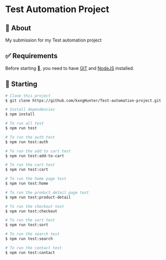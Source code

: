 # Test Automation Project

## :dart: About

My submission for my Test automation project

## :white_check_mark: Requirements

Before starting :checkered_flag:, you need to have [GIT](https://git-scm.com) and [NodeJS](https://nodejs.org/en/) installed.

## :checkered_flag: Starting

```bash
# Clone this project
$ git clone https://github.com/kxngHunter/Test-automation-project.git

# Install dependencies
$ npm install

# To run all test
$ npm run test

# To run the auth test
$ npm run test:auth

# To run the add to cart test
$ npm run test:add-to-cart

# To run the cart test
$ npm run test:cart

# To run the home page test
$ npm run test:home

# To run the product detail page test
$ npm run test:product-detail

# To run the checkout test
$ npm run test:checkout

# To run the sort test
$ npm run test:sort

# To run the search test
$ npm run test:search

# To run the contact test
$ npm run test:contact
```
